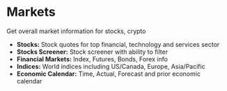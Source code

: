 # **Markets**
  
  
Get overall market information for stocks, crypto 
- **Stocks:** Stock quotes for top financial, technology and services sector
- **Stocks Screener:** Stock screener with ability to filter
- **Financial Markets:** Index, Futures, Bonds, Forex info
- **Indices:** World indices including US/Canada, Europe, Asia/Pacific
- **Economic Calendar:** Time, Actual, Forecast and prior economic calendar
